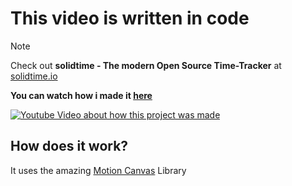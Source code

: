 # This video is written in code

> [!NOTE]
> Check out **solidtime - The modern Open Source Time-Tracker** at [solidtime.io](https://www.solidtime.io)

**You can watch how i made it [here](http://www.youtube.com/watch?v=wGkazw8x1Dg)**

[![Youtube Video about how this project was made](http://img.youtube.com/vi/wGkazw8x1Dg/0.jpg)](http://www.youtube.com/watch?v=wGkazw8x1Dg "This video is written in cocde")

## How does it work? 

It uses the amazing [Motion Canvas](https://motioncanvas.io/) Library
